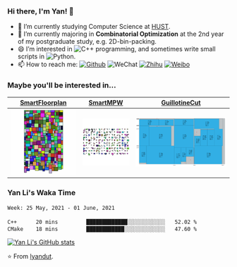 ### Hi there, I'm Yan! 👋



- 🔭 I’m currently studying Computer Science at [HUST](https://www.hust.edu.cn/).
- 🌱 I’m currently majoring in **Combinatorial Optimization** at the 2nd year of my postgraduate study, e.g. 2D-bin-packing.
- 😄 I’m interested in ![C++](https://img.shields.io/badge/C++-00599C?style=flat-square&logo=C&logoColor=white) programming, and sometimes write small scripts in ![Python](https://img.shields.io/badge/Python-3776AB?style=flat-square&logo=Python&logoColor=white).
- 📫 How to reach me: [![Github](https://img.shields.io/badge/lyandut.github.io-181717?style=flat-square&logo=Github&logoColor=white)](https://lyandut.github.io) ![WeChat](https://img.shields.io/badge/@lyandut96-07C160?style=flat-square&logo=WeChat&logoColor=white) [![Zhihu](https://img.shields.io/badge/@回廊识路-0084FF?style=flat-square&logo=Zhihu&logoColor=white)](https://www.zhihu.com/people/li-yan-44-55-45) [![Weibo](https://img.shields.io/badge/@回廊识路-E6162D?style=flat-square&logo=Sina-Weibo&logoColor=white)](https://weibo.com/5657204877)



### Maybe you'll be interested in...

| [SmartFloorplan](https://github.com/lyandut/SmartVLSI) | [SmartMPW](https://github.com/lyandut/SmartMPW) | [GuillotineCut](https://github.com/zjl9959/GuillotineCut) |
| :----------------------------------------------------: | :---------------------------------------------: | :-------------------------------------------------------: |
|           ![floorplan](assets/floorplan.gif)           |             ![mpw](assets/mpw.gif)              |        ![guillotinecut](assets/guillotinecut.png)         |



### Yan Li's Waka Time

<!--START_SECTION:waka-->
```text
Week: 25 May, 2021 - 01 June, 2021

C++      20 mins         █████████████░░░░░░░░░░░░   52.02 % 
CMake    18 mins         ████████████░░░░░░░░░░░░░   47.60 % 
```
<!--END_SECTION:waka-->



[![Yan Li's GitHub stats](https://github-readme-stats.vercel.app/api?username=lyandut&hide=contribs&count_private=true&show_icons=true&theme=radical)](https://github.com/anuraghazra/github-readme-stats)



⭐️ From [lyandut](https://github.com/lyandut).
